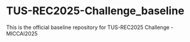 # TUS-REC2025-Challenge_baseline
This is the official baseline repository for TUS-REC2025 Challenge - MICCAI2025
